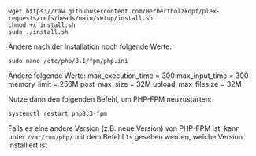 ```
wget https://raw.githubusercontent.com/Herbertholzkopf/plex-requests/refs/heads/main/setup/install.sh
chmod +x install.sh
sudo ./install.sh
```

Ändere nach der Installation noch folgende Werte:
```
sudo nano /etc/php/8.1/fpm/php.ini
```
Ändere folgende Werte:
max_execution_time = 300
max_input_time = 300
memory_limit = 256M
post_max_size = 32M
upload_max_filesize = 32M

Nutze dann den folgenden Befehl, um PHP-FPM neuzustarten:
```
systemctl restart php8.3-fpm
```
Falls es eine andere Version (z.B. neue Version) von PHP-FPM ist, kann unter ``/var/run/php/`` mit dem Befehl ``ls`` gesehen werden, welche Version installiert ist